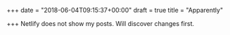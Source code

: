 +++
date = "2018-06-04T09:15:37+00:00"
draft = true
title = "Apparently"

+++
Netlify does not show my posts. Will discover changes first.